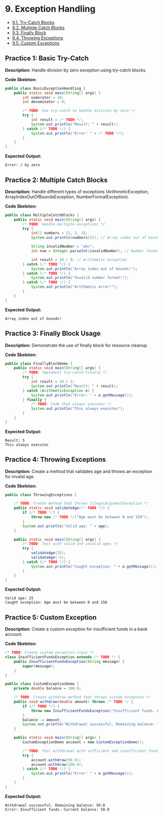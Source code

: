 # 9. Exception Handling

- [9.1. Try-Catch Blocks](./1.md)
- [9.2. Multiple Catch Blocks](./2.md)
- [9.3. Finally Block](./3.md)
- [9.4. Throwing Exceptions](./4.md)
- [9.5. Custom Exceptions](./5.md)

## Practice 1: Basic Try-Catch

**Description:** Handle division by zero exception using try-catch blocks.

**Code Skeleton:**

```java
public class BasicExceptionHandling {
    public static void main(String[] args) {
        int numerator = 10;
        int denominator = 0;

        /* TODO: Use try-catch to handle division by zero */
        try {
            int result = /* TODO */;
            System.out.println("Result: " + result);
        } catch (/* TODO */) {
            System.out.println("Error: " + /* TODO */);
        }
    }
}
```

**Expected Output:**

```
Error: / by zero
```

## Practice 2: Multiple Catch Blocks

**Description:** Handle different types of exceptions (ArithmeticException, ArrayIndexOutOfBoundsException, NumberFormatException).

**Code Skeleton:**

```java
public class MultipleCatchBlocks {
    public static void main(String[] args) {
        /* TODO: Handle multiple exceptions */
        try {
            int[] numbers = {1, 2, 3};
            System.out.println(numbers[5]); // Array index out of bounds

            String invalidNumber = "abc";
            int num = Integer.parseInt(invalidNumber); // Number format exception

            int result = 10 / 0; // Arithmetic exception
        } catch (/* TODO */) {
            System.out.println("Array index out of bounds!");
        } catch (/* TODO */) {
            System.out.println("Invalid number format!");
        } catch (/* TODO */) {
            System.out.println("Arithmetic error!");
        }
    }
}
```

**Expected Output:**

```
Array index out of bounds!
```

## Practice 3: Finally Block Usage

**Description:** Demonstrate the use of finally block for resource cleanup.

**Code Skeleton:**

```java
public class FinallyBlockDemo {
    public static void main(String[] args) {
        /* TODO: Implement try-catch-finally */
        try {
            int result = 10 / 2;
            System.out.println("Result: " + result);
        } catch (ArithmeticException e) {
            System.out.println("Error: " + e.getMessage());
        } finally {
            /* TODO: Code that always executes */
            System.out.println("This always executes");
        }
    }
}
```

**Expected Output:**

```
Result: 5
This always executes
```

## Practice 4: Throwing Exceptions

**Description:** Create a method that validates age and throws an exception for invalid age.

**Code Skeleton:**

```java
public class ThrowingExceptions {

    /* TODO: Create method that throws IllegalArgumentException */
    public static void validateAge(/* TODO */) {
        if (/* TODO */) {
            throw new /* TODO */("Age must be between 0 and 150");
        }
        System.out.println("Valid age: " + age);
    }

    public static void main(String[] args) {
        /* TODO: Test with valid and invalid ages */
        try {
            validateAge(25);
            validateAge(-5);
        } catch (/* TODO */) {
            System.out.println("Caught exception: " + e.getMessage());
        }
    }
}
```

**Expected Output:**

```
Valid age: 25
Caught exception: Age must be between 0 and 150
```

## Practice 5: Custom Exception

**Description:** Create a custom exception for insufficient funds in a bank account.

**Code Skeleton:**

```java
/* TODO: Create custom exception class */
class InsufficientFundsException extends /* TODO */ {
    public InsufficientFundsException(String message) {
        super(message);
    }
}

public class CustomExceptionDemo {
    private double balance = 100.0;

    /* TODO: Create withdraw method that throws custom exception */
    public void withdraw(double amount) throws /* TODO */ {
        if (/* TODO */) {
            throw new InsufficientFundsException("Insufficient funds. Current balance: " + balance);
        }
        balance -= amount;
        System.out.println("Withdrawal successful. Remaining balance: " + balance);
    }

    public static void main(String[] args) {
        CustomExceptionDemo account = new CustomExceptionDemo();

        /* TODO: Test withdrawal with sufficient and insufficient funds */
        try {
            account.withdraw(50.0);
            account.withdraw(100.0);
        } catch (/* TODO */) {
            System.out.println("Error: " + e.getMessage());
        }
    }
}
```

**Expected Output:**

```
Withdrawal successful. Remaining balance: 50.0
Error: Insufficient funds. Current balance: 50.0
```
